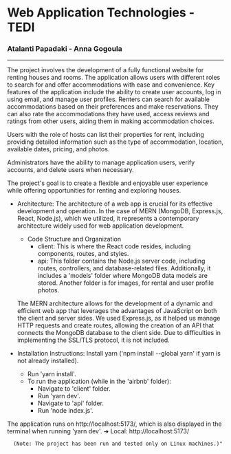 # Web Application Technologies - TEDI

### Atalanti Papadaki - Anna Gogoula

---------------------------------------

   The project involves the development of a fully functional website for renting houses and rooms. The application allows users with different roles to search for and offer accommodations with ease and convenience. 
   Key features of the application include the ability to create user accounts, log in using email, and manage user profiles. 
   Renters can search for available accommodations based on their preferences and make reservations. They can also rate the accommodations they have used, access reviews and ratings from other users, aiding them in making accommodation choices.

   Users with the role of hosts can list their properties for rent, including providing detailed information such as the type of accommodation, location, available dates, pricing, and photos.

   Administrators have the ability to manage application users, verify accounts, and delete users when necessary.

   The project's goal is to create a flexible and enjoyable user experience while offering opportunities for renting and exploring houses.

- Architecture:
    The architecture of a web app is crucial for its effective development and operation. In the case of MERN (MongoDB, Express.js, React, Node.js), which we utilized, it represents a contemporary architecture widely used for web application development.
    * Code Structure and Organization
        -   client: This is where the React code resides, including components, routes, and styles.
        -   api: This folder contains the Node.js server code, including routes, controllers, and database-related files. Additionally, it includes a 'models' folder where MongoDB data models are stored. Another folder is for images, for rental and user profile photos.

   The MERN architecture allows for the development of a dynamic and efficient web app that leverages the advantages of JavaScript on both the client and server sides.
We used Express.js, as it helped us manage HTTP requests and create routes, allowing the creation of an API that connects the MongoDB database to the client side. Due to difficulties in implementing the SSL/TLS protocol, it is not included.

- Installation Instructions:
   Install yarn ('npm install --global yarn' if yarn is not already installed).
    *   Run 'yarn install'.
    *   To run the application (while in the 'airbnb' folder):
         -   Navigate to 'client' folder.
         -   Run 'yarn dev'.
         -   Navigate to 'api' folder.
         -   Run 'node index.js'.

The application runs on http://localhost:5173/, which is also displayed in the terminal when running 'yarn dev'.
      ➜ Local: http://localhost:5173/
      
      (Note: The project has been run and tested only on Linux machines.)"
